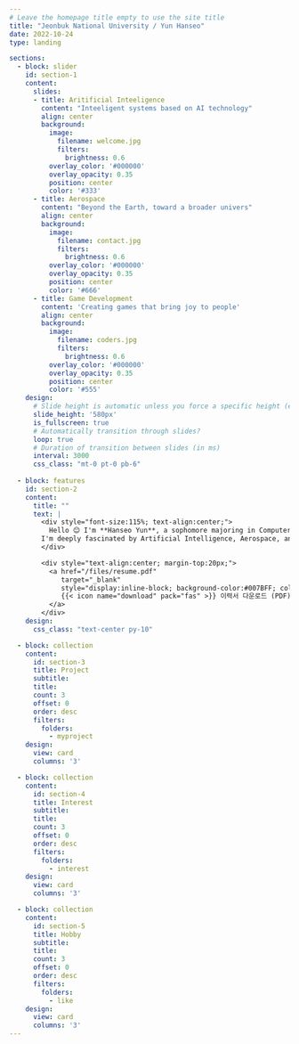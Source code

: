 ```yaml
---
# Leave the homepage title empty to use the site title
title: "Jeonbuk National University / Yun Hanseo"
date: 2022-10-24
type: landing

sections:
  - block: slider
    id: section-1
    content:
      slides:
      - title: Aritificial Inteeligence
        content: "Inteeligent systems based on AI technology"
        align: center
        background:
          image:
            filename: welcome.jpg
            filters:
              brightness: 0.6
          overlay_color: '#000000'
          overlay_opacity: 0.35
          position: center
          color: '#333'
      - title: Aerospace
        content: "Beyond the Earth, toward a broader univers"
        align: center
        background:
          image:
            filename: contact.jpg
            filters:
              brightness: 0.6
          overlay_color: '#000000'
          overlay_opacity: 0.35
          position: center
          color: '#666'
      - title: Game Development
        content: 'Creating games that bring joy to people'
        align: center
        background:
          image:
            filename: coders.jpg
            filters:
              brightness: 0.6
          overlay_color: '#000000'
          overlay_opacity: 0.35
          position: center
          color: '#555'
    design:
      # Slide height is automatic unless you force a specific height (e.g. '400px')
      slide_height: '580px'
      is_fullscreen: true
      # Automatically transition through slides?
      loop: true
      # Duration of transition between slides (in ms)
      interval: 3000
      css_class: "mt-0 pt-0 pb-6"
  
  - block: features
    id: section-2
    content:
      title: ""
      text: |
        <div style="font-size:115%; text-align:center;">
          Hello 😊 I'm **Hanseo Yun**, a sophomore majoring in Computer Science and Artificial Intelligence at **Jeonbuk National University**.  
        I'm deeply fascinated by Artificial Intelligence, Aerospace, and Game Development, and I’m constantly exploring new ideas in these fields! ✨
        </div>

        <div style="text-align:center; margin-top:20px;">
          <a href="/files/resume.pdf" 
             target="_blank" 
             style="display:inline-block; background-color:#007BFF; color:white; padding:10px 20px; border-radius:8px; text-decoration:none; font-weight:600;">
             {{< icon name="download" pack="fas" >}} 이력서 다운로드 (PDF)
          </a>
        </div>
    design:
      css_class: "text-center py-10"

  - block: collection
    content:
      id: section-3
      title: Project
      subtitle:
      title:
      count: 3
      offset: 0
      order: desc
      filters:
        folders:
          - myproject
    design:
      view: card
      columns: '3'

  - block: collection
    content:
      id: section-4
      title: Interest
      subtitle:
      title:
      count: 3
      offset: 0
      order: desc
      filters:
        folders:
          - interest
    design:
      view: card
      columns: '3'

  - block: collection
    content:
      id: section-5
      title: Hobby
      subtitle:
      title:
      count: 3
      offset: 0
      order: desc
      filters:
        folders:
          - like
    design:
      view: card
      columns: '3'
---
```

